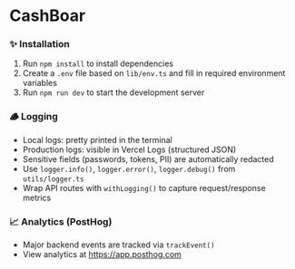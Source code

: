 # CashBoar

### ✨ Installation
1. Run `npm install` to install dependencies
2. Create a `.env` file based on `lib/env.ts` and fill in required environment variables
3. Run `npm run dev` to start the development server

### 🪵 Logging

- Local logs: pretty printed in the terminal
- Production logs: visible in Vercel Logs (structured JSON)
- Sensitive fields (passwords, tokens, PII) are automatically redacted
- Use `logger.info()`, `logger.error()`, `logger.debug()` from `utils/logger.ts`
- Wrap API routes with `withLogging()` to capture request/response metrics

### 📈 Analytics (PostHog)

- Major backend events are tracked via `trackEvent()`
- View analytics at https://app.posthog.com

